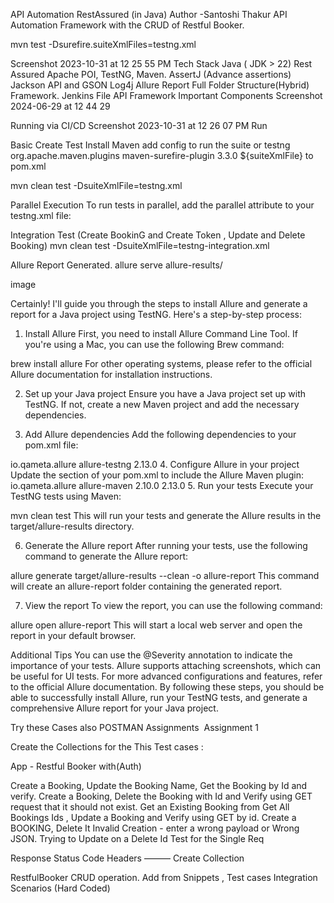 API Automation RestAssured (in Java)
Author -Santoshi Thakur
API Automation Framework with the CRUD of Restful Booker.

mvn test -Dsurefire.suiteXmlFiles=testng.xml

Screenshot 2023-10-31 at 12 25 55 PM
Tech Stack
Java ( JDK > 22)
Rest Assured
Apache POI, TestNG, Maven.
AssertJ (Advance assertions)
Jackson API and GSON
Log4j
Allure Report
Full Folder Structure(Hybrid) Framework.
Jenkins File
API Framework Important Components
Screenshot 2024-06-29 at 12 44 29

Running via CI/CD
Screenshot 2023-10-31 at 12 26 07 PM
Run

Basic Create Test
Install Maven
add config to run the suite or testng
<plugins>
<plugin>
<groupId>org.apache.maven.plugins</groupId>
<artifactId>maven-surefire-plugin</artifactId>
<version>3.3.0</version>
<configuration>
<suiteXmlFiles>
<suiteXmlFile>${suiteXmlFile}</suiteXmlFile>
</suiteXmlFiles>
</configuration>
</plugin>
</plugins>
</build>
to pom.xml

mvn clean test -DsuiteXmlFile=testng.xml

Parallel Execution
To run tests in parallel, add the parallel attribute to your testng.xml file:

<suite name="All Test Suite" parallel="methods" thread-count="2">

Integration Test (Create BookinG and Create Token , Update and Delete Booking)
mvn clean test -DsuiteXmlFile=testng-integration.xml

Allure Report Generated.
allure serve allure-results/

image

Certainly! I'll guide you through the steps to install Allure and generate a report for a Java project using TestNG. Here's a step-by-step process:

1. Install Allure
   First, you need to install Allure Command Line Tool. If you're using a Mac, you can use the following Brew command:

brew install allure
For other operating systems, please refer to the official Allure documentation for installation instructions.

2. Set up your Java project
   Ensure you have a Java project set up with TestNG. If not, create a new Maven project and add the necessary dependencies.

3. Add Allure dependencies
   Add the following dependencies to your pom.xml file:

<dependency>
    <groupId>io.qameta.allure</groupId>
    <artifactId>allure-testng</artifactId>
    <version>2.13.0</version>
</dependency>
4. Configure Allure in your project
Update the <build> section of your pom.xml to include the Allure Maven plugin:

<build>
    <plugins>
        <plugin>
            <groupId>io.qameta.allure</groupId>
            <artifactId>allure-maven</artifactId>
            <version>2.10.0</version>
            <configuration>
                <reportVersion>2.13.0</reportVersion>
            </configuration>
        </plugin>
    </plugins>
</build>
5. Run your tests
Execute your TestNG tests using Maven:

mvn clean test
This will run your tests and generate the Allure results in the target/allure-results directory.

6. Generate the Allure report
   After running your tests, use the following command to generate the Allure report:

allure generate target/allure-results --clean -o allure-report
This command will create an allure-report folder containing the generated report.

7. View the report
   To view the report, you can use the following command:

allure open allure-report
This will start a local web server and open the report in your default browser.

Additional Tips
You can use the @Severity annotation to indicate the importance of your tests.
Allure supports attaching screenshots, which can be useful for UI tests.
For more advanced configurations and features, refer to the official Allure documentation.
By following these steps, you should be able to successfully install Allure, run your TestNG tests, and generate a comprehensive Allure report for your Java project.

Try these Cases also
POSTMAN Assignments  Assignment 1

Create the Collections for the This Test cases :

App - Restful Booker with(Auth)

Create a Booking, Update the Booking Name, Get the Booking by Id and verify.
Create a Booking, Delete the Booking with Id and Verify using GET request that it should not exist.
Get an Existing Booking from Get All Bookings Ids , Update a Booking and Verify using GET by id.
Create a BOOKING, Delete It
Invalid Creation - enter a wrong payload or Wrong JSON.
Trying to Update on a Delete Id
Test for the Single Req

Response
Status Code
Headers
———
Create Collection

RestfulBooker CRUD operation.
Add from Snippets , Test cases
Integration Scenarios (Hard Coded)